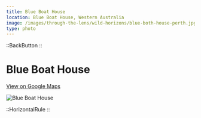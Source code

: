 ```yaml
---
title: Blue Boat House
location: Blue Boat House, Western Australia
image: /images/through-the-lens/wild-horizons/blue-both-house-perth.jpg
type: photo
---
```


::BackButton
::

# Blue Boat House

<a href="https://www.google.com/maps/search/?api=1&query=Blue+Boat+House,+Western+Australia" target="_blank" rel="noopener noreferrer">View on Google Maps</a>

![Blue Boat House](/images/through-the-lens/wild-horizons/blue-both-house-perth.jpg)

<div class="mb-8"></div>

::HorizontalRule
::
